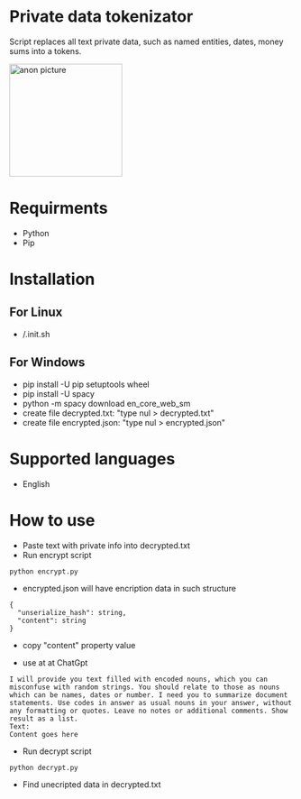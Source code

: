 # Private data tokenizator
Script replaces all text private data, such as named entities, dates, money sums into a tokens.

<img align="center" height="200" src="https://scontent.fdnk2-1.fna.fbcdn.net/v/t1.6435-9/101795032_917429992057298_8014649681483137024_n.jpg?_nc_cat=100&ccb=1-7&_nc_sid=8bfeb9&_nc_ohc=ov-lqaywC5cAX8YDoO3&_nc_ht=scontent.fdnk2-1.fna&oh=00_AfAsFQwAggpfp0UWAFBwDBOU4Z3JnYGVLUdClLuw3-FpfQ&oe=6456660B" alt="anon picture">

# Requirments
- Python
- Pip

# Installation
## For Linux
- /.init.sh
## For Windows
- pip install -U pip setuptools wheel
- pip install -U spacy
- python -m spacy download en_core_web_sm
- create file decrypted.txt: "type nul > decrypted.txt"
- create file encrypted.json: "type nul > encrypted.json"

# Supported languages
- English

# How to use
- Paste text with private info into decrypted.txt
- Run encrypt script
```
python encrypt.py
```
- encrypted.json will have encription data in such structure
```
{
  "unserialize_hash": string,
  "content": string
}
```
- copy "content" property value

- use at at ChatGpt
```
I will provide you text filled with encoded nouns, which you can misconfuse with random strings. You should relate to those as nouns which can be names, dates or number. I need you to summarize document statements. Use codes in answer as usual nouns in your answer, without any formatting or quotes. Leave no notes or additional comments. Show result as a list.
Text:
Content goes here
```

- Run decrypt script
```
python decrypt.py
```
- Find unecripted data in decrypted.txt 
